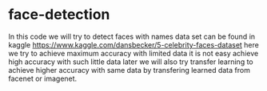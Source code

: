 # face-detection
In this code we will try to detect faces with names
data set can be found in kaggle https://www.kaggle.com/dansbecker/5-celebrity-faces-dataset
here we try to achieve maximum accuracy with limited data 
it is not easy achieve high accuracy with such little data 
later we will also try transfer learning to achieve higher accuracy with same data
by transfering learned data from facenet or imagenet.
